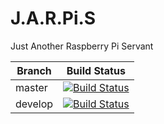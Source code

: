 # J.A.R.Pi.S

Just Another Raspberry Pi Servant

| Branch | Build Status |
| --- | --- |
| master | [![Build Status](https://travis-ci.com/dschaufelberger/J.A.R.Pi.S.svg?token=qsqzCPr7ymhyZpmymQBw&branch=master)](https://travis-ci.com/dschaufelberger/J.A.R.Pi.S) |
| develop | [![Build Status](https://travis-ci.com/dschaufelberger/J.A.R.Pi.S.svg?token=qsqzCPr7ymhyZpmymQBw&branch=develop)](https://travis-ci.com/dschaufelberger/J.A.R.Pi.S) |
